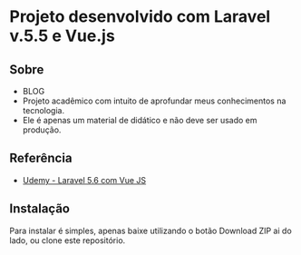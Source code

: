 # Projeto desenvolvido com Laravel v.5.5 e Vue.js


## Sobre

* BLOG
* Projeto acadêmico com intuito de aprofundar meus conhecimentos na tecnologia.
* Ele é apenas um material de didático e não deve ser usado em produção.


## Referência
* [Udemy - Laravel 5.6 com Vue JS](https://www.udemy.com/laravel-55-com-vue-js)


## Instalação

Para instalar é simples, apenas baixe utilizando o botão Download ZIP ai do lado, ou clone este repositório.


